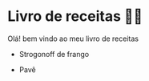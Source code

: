 # Livro de receitas​ :man_cook:

Olá! bem vindo ao meu livro de receitas 

- Strogonoff de frango

- Pavê